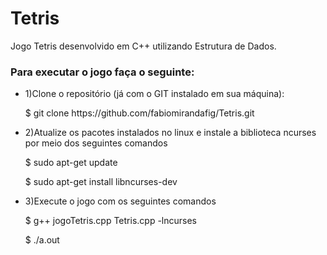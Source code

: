# Tetris
 Jogo Tetris desenvolvido em C++ utilizando Estrutura de Dados.
 
### Para executar o jogo faça o seguinte:
<ul>
<li><p>1)Clone o repositório (já com o GIT instalado em sua máquina):<p> $ git clone https://github.com/fabiomirandafig/Tetris.git</p></p></li>

<li>2)Atualize os pacotes instalados no linux e instale a biblioteca ncurses por meio dos seguintes comandos <p>$ sudo apt-get update</p>
<p>$ sudo apt-get install libncurses-dev</p></li>

<li><p>3)Execute o jogo com os seguintes comandos</p><p> $ g++ jogoTetris.cpp Tetris.cpp -lncurses</p>

<p>$ ./a.out</p></li>
</ul>
